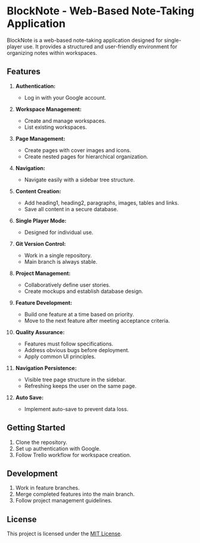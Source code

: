 <!-- @format -->

# BlockNote - Web-Based Note-Taking Application

BlockNote is a web-based note-taking application designed for single-player use. It provides a structured and user-friendly environment for organizing notes within workspaces.

## Features

1. **Authentication:**

   - Log in with your Google account.

2. **Workspace Management:**

   - Create and manage workspaces.
   - List existing workspaces.

3. **Page Management:**

   - Create pages with cover images and icons.
   - Create nested pages for hierarchical organization.

4. **Navigation:**

   - Navigate easily with a sidebar tree structure.

5. **Content Creation:**

   - Add heading1, heading2, paragraphs, images, tables and links.
   - Save all content in a secure database.

6. **Single Player Mode:**

   - Designed for individual use.

7. **Git Version Control:**

   - Work in a single repository.
   - Main branch is always stable.

8. **Project Management:**

   - Collaboratively define user stories.
   - Create mockups and establish database design.

9. **Feature Development:**

   - Build one feature at a time based on priority.
   - Move to the next feature after meeting acceptance criteria.

10. **Quality Assurance:**

    - Features must follow specifications.
    - Address obvious bugs before deployment.
    - Apply common UI principles.

11. **Navigation Persistence:**

    - Visible tree page structure in the sidebar.
    - Refreshing keeps the user on the same page.

12. **Auto Save:**
    - Implement auto-save to prevent data loss.

## Getting Started

1. Clone the repository.
2. Set up authentication with Google.
3. Follow Trello workflow for workspace creation.

## Development

1. Work in feature branches.
2. Merge completed features into the main branch.
3. Follow project management guidelines.

## License

This project is licensed under the [MIT License](LICENSE).
